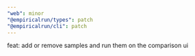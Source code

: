 ```yaml
---
"web": minor
"@empiricalrun/types": patch
"@empiricalrun/cli": patch
---
```


feat: add or remove samples and run them on the comparison ui
